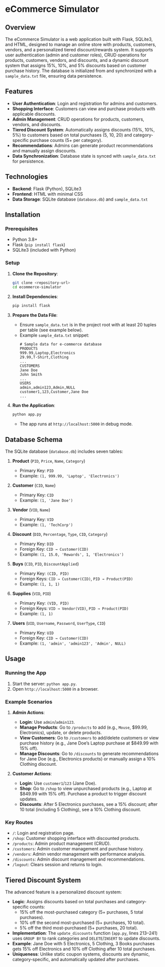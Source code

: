 # eCommerce Simulator

## Overview
The eCommerce Simulator is a web application built with Flask, SQLite3, and HTML, designed to manage an online store with products, customers, vendors, and a personalized tiered discount/rewards system. It supports user authentication (admin and customer roles), CRUD operations for products, customers, vendors, and discounts, and a dynamic discount system that assigns 15%, 10%, and 5% discounts based on customer purchase history. The database is initialized from and synchronized with a `sample_data.txt` file, ensuring data persistence.

## Features
- **User Authentication**: Login and registration for admins and customers.
- **Shopping Interface**: Customers can view and purchase products with applicable discounts.
- **Admin Management**: CRUD operations for products, customers, vendors, and discounts.
- **Tiered Discount System**: Automatically assigns discounts (15%, 10%, 5%) to customers based on total purchases (5, 10, 20) and category-specific purchase counts (5+ per category).
- **Recommendations**: Admins can generate product recommendations and manually assign discounts.
- **Data Synchronization**: Database state is synced with `sample_data.txt` for persistence.

## Technologies
- **Backend**: Flask (Python), SQLite3
- **Frontend**: HTML with minimal CSS
- **Data Storage**: SQLite database (`database.db`) and `sample_data.txt`

## Installation
### Prerequisites
- Python 3.8+
- Flask (`pip install flask`)
- SQLite3 (included with Python)

### Setup
1. **Clone the Repository**:
   ```bash
   git clone <repository-url>
   cd ecommerce-simulator
   ```

2. **Install Dependencies**:
   ```bash
   pip install flask
   ```

3. **Prepare the Data File**:
   - Ensure `sample_data.txt` is in the project root with at least 20 tuples per table (see example below).
   - Example `sample_data.txt` snippet:
     ```
     # Sample data for e-commerce database
     PRODUCTS
     999.99,Laptop,Electronics
     29.99,T-Shirt,Clothing
     ...
     CUSTOMERS
     Jane Doe
     John Smith
     ...
     USERS
     admin,admin123,Admin,NULL
     customer1,123,Customer,Jane Doe
     ...
     ```

4. **Run the Application**:
   ```bash
   python app.py
   ```
   - The app runs at `http://localhost:5000` in debug mode.

## Database Schema
The SQLite database (`database.db`) includes seven tables:

1. **Product** (`PID`, `Price`, `Name`, `Category`)
   - Primary Key: `PID`
   - Example: `(1, 999.99, 'Laptop', 'Electronics')`

2. **Customer** (`CID`, `Name`)
   - Primary Key: `CID`
   - Example: `(1, 'Jane Doe')`

3. **Vendor** (`VID`, `Name`)
   - Primary Key: `VID`
   - Example: `(1, 'TechCorp')`

4. **Discount** (`DID`, `Percentage`, `Type`, `CID`, `Category`)
   - Primary Key: `DID`
   - Foreign Key: `CID → Customer(CID)`
   - Example: `(1, 15.0, 'Rewards', 1, 'Electronics')`

5. **Buys** (`CID`, `PID`, `DiscountApplied`)
   - Primary Key: `(CID, PID)`
   - Foreign Keys: `CID → Customer(CID)`, `PID → Product(PID)`
   - Example: `(1, 1, 1)`

6. **Supplies** (`VID`, `PID`)
   - Primary Key: `(VID, PID)`
   - Foreign Keys: `VID → Vendor(VID)`, `PID → Product(PID)`
   - Example: `(1, 1)`

7. **Users** (`UID`, `Username`, `Password`, `UserType`, `CID`)
   - Primary Key: `UID`
   - Foreign Key: `CID → Customer(CID)`
   - Example: `(1, 'admin', 'admin123', 'Admin', NULL)`

## Usage
### Running the App
1. Start the server: `python app.py`.
2. Open `http://localhost:5000` in a browser.

### Example Scenarios
1. **Admin Actions**:
   - **Login**: Use `admin`/`admin123`.
   - **Manage Products**: Go to `/products` to add (e.g., `Mouse`, $99.99, Electronics), update, or delete products.
   - **View Customers**: Go to `/customers` to add/delete customers or view purchase history (e.g., Jane Doe’s Laptop purchase at $849.99 with 15% off).
   - **Manage Discounts**: Go to `/discounts` to generate recommendations for Jane Doe (e.g., Electronics products) or manually assign a 10% Clothing discount.

2. **Customer Actions**:
   - **Login**: Use `customer1`/`123` (Jane Doe).
   - **Shop**: Go to `/shop` to view unpurchased products (e.g., Laptop at $849.99 with 15% off). Purchase a product to trigger discount updates.
   - **Discounts**: After 5 Electronics purchases, see a 15% discount; after 10 total (including 5 Clothing), see a 10% Clothing discount.

### Key Routes
- `/`: Login and registration page.
- `/shop`: Customer shopping interface with discounted products.
- `/products`: Admin product management (CRUD).
- `/customers`: Admin customer management and purchase history.
- `/vendors`: Admin vendor management with performance analysis.
- `/discounts`: Admin discount management and recommendations.
- `/logout`: Clears session and returns to login.

## Tiered Discount System
The advanced feature is a personalized discount system:
- **Logic**: Assigns discounts based on total purchases and category-specific counts:
  - 15% off the most-purchased category (5+ purchases, 5 total purchases).
  - 10% off the second most-purchased (5+ purchases, 10 total).
  - 5% off the third most-purchased (5+ purchases, 20 total).
- **Implementation**: The `update_discounts` function (`app.py`, lines 213–241) uses `GROUP BY` to rank categories and `DELETE`/`INSERT` to update discounts.
- **Example**: Jane Doe with 5 Electronics, 5 Clothing, 3 Books purchases gets 15% off Electronics and 10% off Clothing after 10 total purchases.
- **Uniqueness**: Unlike static coupon systems, discounts are dynamic, category-specific, and automatically updated after purchases.

